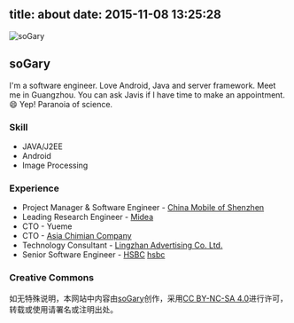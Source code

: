 title: about
date: 2015-11-08 13:25:28
---

![soGary](http://7xo6cz.com1.z0.glb.clouddn.com/avatar.jpg-avatar)

## **soGary**

I'm a software engineer. Love Android, Java and server framework.
Meet me in Guangzhou. You can ask Javis if I have time to make an appointment. 😄
Yep! Paranoia of science.

### Skill

- JAVA/J2EE
- Android
- Image Processing

### Experience

- Project Manager & Software Engineer - [China Mobile of Shenzhen][cm]
- Leading Research Engineer - [Midea][midea]
- CTO - Yueme
- CTO - [Asia Chimian Company][chimian]
- Technology Consultant - [Lingzhan Advertising Co. Ltd.][panyu]
- Senior Software Engineer - [HSBC] [hsbc]

### Creative Commons
如无特殊说明，本网站中内容由[soGary][mainpage]创作，采用[CC BY-NC-SA 4.0][cc1]进行许可，转载或使用请署名或注明出处。

[mainpage]: http://sogary.github.io/
[cc1]: http://creativecommons.org/licenses/by-nc-sa/4.0/
[cm]: http://gd.10086.cn/szshop/
[chimian]: http://www.chimian.asia/
[panyu]: http://mp.weixin.qq.com/s?__biz=MjM5MjA1MzI2MA==&mid=200691214&idx=1&sn=2347e5b66e3875ff95ac47dd53680c45&scene=1&srcid=1109P7v186EoNUfvecWdeg5R&key=b410d3164f5f798eb1b5a63624084053910f70e600d2808835ac0ce3eb318a49a03bc965c2552a9d1389257bfbd6861a&ascene=0&uin=MTYzMTA0Mjk4MA%3D%3D&devicetype=iMac+MacBookPro11%2C2+OSX+OSX+10.11.1+build(15B42)&version=11020201&pass_ticket=gbl80Iw7RmSkC5aezjL63jYUqxmTZJM%2FJht3rvEjxiKm7K05EDgH0xX0pli%2FxkxK
[midea]: http://www.midea.com/
[hsbc]: https://www.hsbc.com.cn/1/2/
